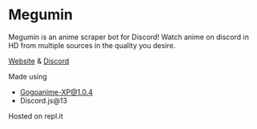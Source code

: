 # Megumin
Megumin is an anime scraper bot for Discord! Watch anime on discord in HD from multiple sources in the quality you desire.

[Website](https://avi-rana-1718.github.io/Megumin/) & [Discord](https://discord.com/invite/6qcYP89Zh2)

Made using
- [Gogoanime-XP@1.0.4](https://github.com/jainprashul/gogoanime)
- Discord.js@13

Hosted on repl.it
